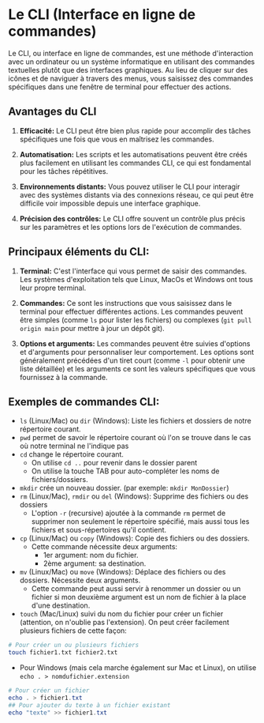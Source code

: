 # Le CLI (Interface en ligne de commandes)

Le CLI, ou interface en ligne de commandes, est une méthode d'interaction avec un ordinateur ou un système informatique en utilisant des commandes textuelles plutôt que des interfaces graphiques. Au lieu de cliquer sur des icônes et de naviguer à travers des menus, vous saisissez des commandes spécifiques dans une fenêtre de terminal pour effectuer des actions.

## Avantages du CLI

1. **Efficacité:** Le CLI peut être bien plus rapide pour accomplir des tâches spécifiques une fois que vous en maîtrisez les commandes.

2. **Automatisation:** Les scripts et les automatisations peuvent être créés plus facilement en utilisant les commandes CLI, ce qui est fondamental pour les tâches répétitives.

3. **Environnements distants:** Vous pouvez utiliser le CLI pour interagir avec des systèmes distants via des connexions réseau, ce qui peut être difficile voir impossible depuis une interface graphique.

4. **Précision des contrôles:** Le CLI offre souvent un contrôle plus précis sur les paramètres et les options lors de l'exécution de commandes.

## Principaux éléments du CLI:

1. **Terminal:** C'est l'interface qui vous permet de saisir des commandes. Les systèmes d'exploitation tels que Linux, MacOs et Windows ont tous leur propre terminal.

2. **Commandes:** Ce sont les instructions que vous saisissez dans le terminal pour effectuer différentes actions. Les commandes peuvent être simples (comme `ls` pour lister les fichiers) ou complexes (`git pull origin main` pour mettre à jour un dépôt git).

3. **Options et arguments:** Les commandes peuvent être suivies d'options et d'arguments pour personnaliser leur comportement. Les options sont généralement précédées d'un tiret court (comme `-l` pour obtenir une liste détaillée) et les arguments ce sont les valeurs spécifiques que vous fournissez à la commande.

## Exemples de commandes CLI:

- `ls` (Linux/Mac) ou `dir` (Windows): Liste les fichiers et dossiers de notre répertoire courant.
- `pwd` permet de savoir le répertoire courant où l'on se trouve dans le cas où notre terminal ne l'indique pas
- `cd` change le répertoire courant.
    - On utilise `cd ..` pour revenir dans le dossier parent
    - On utilise la touche TAB pour auto-compléter les noms de fichiers/dossiers.
- `mkdir` crée un nouveau dossier. (par exemple: `mkdir MonDossier`)
- `rm` (Linux/Mac), `rmdir` ou `del` (Windows): Supprime des fichiers ou des dossiers
    - L'option `-r` (recursive) ajoutée à la commande `rm` permet de supprimer non seulement le répertoire spécifié, mais aussi tous les fichiers et sous-répertoires qu'il contient.
- `cp` (Linux/Mac) ou `copy` (Windows): Copie des fichiers ou des dossiers.
    - Cette commande nécessite deux arguments:
        - 1er argument: nom du fichier.
        - 2ème argument: sa destination.
- `mv` (Linux/Mac) ou `move` (Windows): Déplace des fichiers ou des dossiers. Nécessite deux arguments.
    - Cette commande peut aussi servir à renommer un dossier ou un fichier si mon deuxième argument est un nom de fichier à la place d'une destination.
- `touch` (Mac/Linux) suivi du nom du fichier pour créer un fichier (attention, on n'oublie pas l'extension). On peut créer facilement plusieurs fichiers de cette façon:

```bash
# Pour créer un ou plusieurs fichiers
touch fichier1.txt fichier2.txt
```

- Pour Windows (mais cela marche également sur Mac et Linux), on utilise `echo . > nomdufichier.extension`

```powershell
# Pour créer un fichier
echo . > fichier1.txt
## Pour ajouter du texte à un fichier existant
echo "texte" >> fichier1.txt
```
